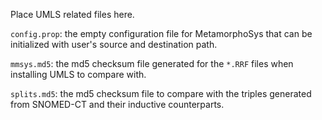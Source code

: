 Place UMLS related files here.

`config.prop`: the empty configuration file for MetamorphoSys that can be initialized with user's source and destination path.

`mmsys.md5`: the md5 checksum file generated for the `*.RRF` files when installing UMLS to compare with.

`splits.md5`: the md5 checksum file to compare with the triples generated from SNOMED-CT and their inductive counterparts.